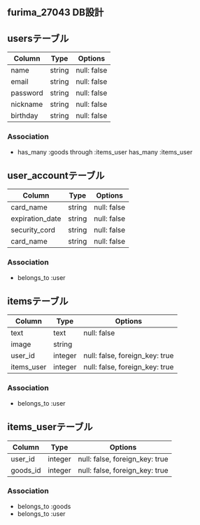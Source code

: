 ## furima_27043 DB設計

## usersテーブル
|Column|Type|Options|
|------|----|-------|
|name|string|null: false|
|email|string|null: false|
|password|string|null: false|
|nickname|string|null: false|
|birthday|string|null: false|
### Association
- has_many :goods  through :items_user
has_many :items_user

## user_accountテーブル
|Column|Type|Options|
|------|----|-------|
|card_name|string|null: false|
|expiration_date|string|null: false|
|security_cord|string|null: false|
|card_name|string|null: false|
### Association
- belongs_to :user

## itemsテーブル
|Column|Type|Options|
|------|----|-------|
|text|text|null: false|
|image|string|
|user_id|integer|null: false, foreign_key: true|
|items_user|integer|null: false, foreign_key: true|
### Association
- belongs_to :user

## items_userテーブル
|Column|Type|Options|
|------|----|-------|
|user_id|integer|null: false, foreign_key: true|
|goods_id|integer|null: false, foreign_key: true|
### Association
- belongs_to :goods
- belongs_to :user

